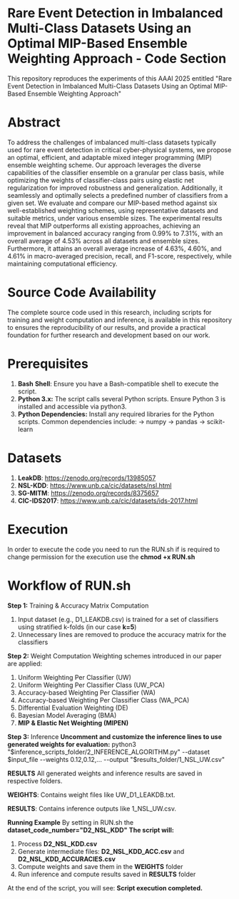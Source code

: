 # Rare Event Detection in Imbalanced Multi-Class Datasets Using an Optimal MIP-Based Ensemble Weighting Approach - Code Section
This repository reproduces the experiments of this AAAI 2025 entitled "Rare Event Detection in Imbalanced Multi-Class Datasets Using an Optimal MIP-Based Ensemble Weighting Approach"

# Abstract
To address the challenges of imbalanced multi-class datasets typically used for rare event detection in critical cyber-physical systems, we propose an optimal, efficient, and adaptable mixed integer programming (MIP) ensemble weighting scheme. 
Our approach leverages the diverse capabilities of the classifier ensemble on a granular per class basis, while optimizing the weights of classifier-class pairs using elastic net regularization for improved robustness and generalization.
Additionally, it seamlessly and optimally selects a predefined number of classifiers from a given set.
We evaluate and compare our MIP-based method against six well-established weighting schemes, using representative datasets and suitable metrics, under various ensemble sizes.
The experimental results reveal that MIP outperforms all existing approaches, achieving an improvement in balanced accuracy ranging from 0.99% to 7.31%, with an overall average of 4.53% across all datasets and ensemble sizes. 
Furthermore, it attains an overall average increase of 4.63%, 4.60%, and 4.61% in macro-averaged precision, recall, and F1-score, respectively, while maintaining computational efficiency.

# Source Code Availability
The complete source code used in this research, including scripts for training and weight computation and inference, is available in this repository to ensures the reproducibility of our results, and provide a practical foundation for further research and development based on our work.

# Prerequisites
1. **Bash** **Shell**: Ensure you have a Bash-compatible shell to execute the script.
2. **Python 3.x:** The script calls several Python scripts. Ensure Python 3 is installed and accessible via python3.
3. **Python Dependencies:** Install any required libraries for the Python scripts. Common dependencies include:
   -> numpy
   -> pandas
   -> scikit-learn
   
# Datasets
1. **LeakDB**: https://zenodo.org/records/13985057
2. **NSL-KDD**: https://www.unb.ca/cic/datasets/nsl.html
3. **SG-MITM**: https://zenodo.org/records/8375657
4. **CIC-IDS2017**: https://www.unb.ca/cic/datasets/ids-2017.html

# Execution
In order to execute the code you need to run the RUN.sh if is required to change permission for the execution use the **chmod +x RUN.sh**

# Workflow of RUN.sh
**Step 1:** Training & Accuracy Matrix Computation
1. Input dataset (e.g., D1_LEAKDB.csv) is trained for a set of classifiers using stratified k-folds (in our case **k=5**)
2. Unnecessary lines are removed to produce the accuracy matrix for the classifiers

**Step 2:** Weight Computation
Weighting schemes introduced in our paper are applied:
1.   Uniform Weighting Per Classifier (UW)
2.   Uniform Weighting Per Classifier Class (UW_PCA)
3.   Accuracy-based Weighting Per Classifier (WA)
4.   Accuracy-based Weighting Per Classifier Class (WA_PCA)
5.   Differential Evaluation Weighting (DE)
6.   Bayesian Model Averaging (BMA)
7.   **MIP & Elastic Net Weighting (MIPEN)**

**Step 3:** Inference
**Uncomment and customize the inference lines to use generated weights for evaluation:**
python3 "$inference_scripts_folder/2_INFERENCE_ALGORITHM.py" --dataset $input_file --weights 0.12,0.12,... --output "$results_folder/1_NSL_UW.csv"

**RESULTS**
All generated weights and inference results are saved in respective folders.

**WEIGHTS**: Contains weight files like UW_D1_LEAKDB.txt.

**RESULTS**: Contains inference outputs like 1_NSL_UW.csv.

**Running Example**
By setting in RUN.sh the **dataset_code_number="D2_NSL_KDD"**
**The script will:**
1. Process **D2_NSL_KDD.csv**
2. Generate intermediate files: **D2_NSL_KDD_ACC.csv** and **D2_NSL_KDD_ACCURACIES.csv**
3. Compute weights and save them in the **WEIGHTS** folder
4. Run inference and compute results saved in **RESULTS** folder

At the end of the script, you will see:
   **Script execution completed.**










